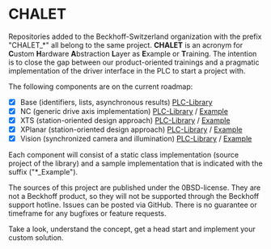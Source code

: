 # CHALET

Repositories added to the Beckhoff-Switzerland organization with the prefix "CHALET_*" all belong to the same project. **CHALET** is an acronym for **C**ustom **H**ardware **A**bstraction **L**ayer as **E**xample or **T**raining. The intention is to close the gap between our product-oriented trainings and a pragmatic implementation of the driver interface in the PLC to start a project with.

The following components are on the current roadmap:

* [X] Base (identifiers, lists, asynchronous results) [PLC-Library](https://github.com/Beckhoff-Switzerland/CHALET_Base)
* [X] NC (generic drive axis implementation) [PLC-Library](https://github.com/Beckhoff-Switzerland/CHALET_NC) / [Example](https://github.com/Beckhoff-Switzerland/CHALET_NC_Example)
* [X] XTS (station-oriented design approach) [PLC-Library](https://github.com/Beckhoff-Switzerland/CHALET_XTS) / [Example](https://github.com/Beckhoff-Switzerland/CHALET_XTS_Example)
* [X] XPlanar (station-oriented design approach) [PLC-Library](https://github.com/Beckhoff-Switzerland/CHALET_XPlanar) / [Example](https://github.com/Beckhoff-Switzerland/CHALET_XPlanar_Example)
* [X] Vision (synchronized camera and illumination) [PLC-Library](https://github.com/Beckhoff-Switzerland/CHALET_Vision) / [Example](https://github.com/Beckhoff-Switzerland/CHALET_Vision_Example)

Each component will consist of a static class implementation (source project of the library) and a sample implementation that is indicated with the suffix ("*_Example").

The sources of this project are published under the 0BSD-license. They are not a Beckhoff product, so they will not be supported through the Beckhoff support hotline. Issues can be posted via GitHub. There is no guarantee or timeframe for any bugfixes or feature requests.

Take a look, understand the concept, get a head start and implement your custom solution.
